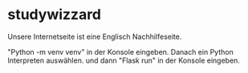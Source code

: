 # studywizzard
Unsere Internetseite ist eine Englisch Nachhilfeseite.

"Python -m venv venv" in der Konsole eingeben.
Danach ein Python Interpreten auswählen.
und dann "Flask run" in der Konsole eingeben.
